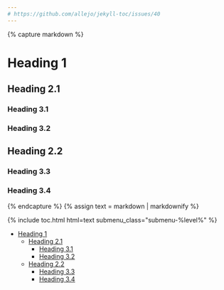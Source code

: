 ```yaml
---
# https://github.com/allejo/jekyll-toc/issues/40
---
```


{% capture markdown %}
# Heading 1

## Heading 2.1

### Heading 3.1

### Heading 3.2

## Heading 2.2

### Heading 3.3

### Heading 3.4
{% endcapture %}
{% assign text = markdown | markdownify %}

{% include toc.html html=text submenu_class="submenu-%level%" %}

<!-- /// -->

<ul>
    <li>
        <a href="#heading-1">Heading 1</a>
        <ul class="submenu-1">
            <li>
                <a href="#heading-21">Heading 2.1</a>
                <ul class="submenu-2">
                    <li><a href="#heading-31">Heading 3.1</a></li>
                    <li><a href="#heading-32">Heading 3.2</a></li>
                </ul>
            </li>
            <li>
                <a href="#heading-22">Heading 2.2</a>
                <ul class="submenu-2">
                    <li><a href="#heading-33">Heading 3.3</a></li>
                    <li><a href="#heading-34">Heading 3.4</a></li>
                </ul>
            </li>
        </ul>
    </li>
</ul>

